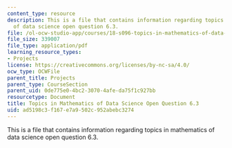 ```yaml
---
content_type: resource
description: This is a file that contains information regarding topics in mathematics
  of data science open question 6.3.
file: /ol-ocw-studio-app/courses/18-s096-topics-in-mathematics-of-data-science-fall-2015/ad5198c3f167e7a9502c952abebc3274_MIT18_S096F15_Open6.3.pdf
file_size: 339007
file_type: application/pdf
learning_resource_types:
- Projects
license: https://creativecommons.org/licenses/by-nc-sa/4.0/
ocw_type: OCWFile
parent_title: Projects
parent_type: CourseSection
parent_uid: 0de775e0-4bc2-3070-4afe-da75f1c927bb
resourcetype: Document
title: Topics in Mathematics of Data Science Open Question 6.3
uid: ad5198c3-f167-e7a9-502c-952abebc3274
---
```

This is a file that contains information regarding topics in mathematics of data science open question 6.3.
